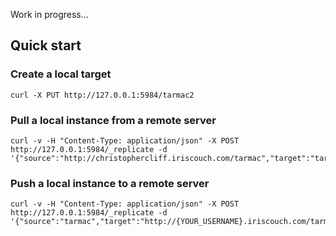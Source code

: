 
Work in progress...

## Quick start

### Create a local target

    curl -X PUT http://127.0.0.1:5984/tarmac2

### Pull a local instance from a remote server

    curl -v -H "Content-Type: application/json" -X POST http://127.0.0.1:5984/_replicate -d '{"source":"http://christophercliff.iriscouch.com/tarmac","target":"tarmac"}'

### Push a local instance to a remote server

    curl -v -H "Content-Type: application/json" -X POST http://127.0.0.1:5984/_replicate -d '{"source":"tarmac","target":"http://{YOUR_USERNAME}.iriscouch.com/tarmac"}'